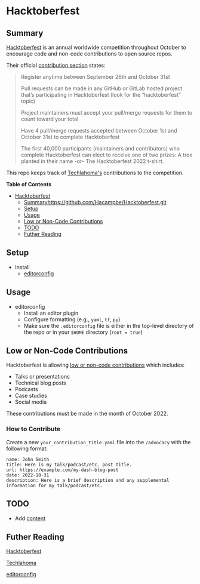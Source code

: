 # Hacktoberfest

## Summary
[Hacktoberfest](https://hacktoberfest.com/) is an annual worldwide competition throughout October to encourage code and non-code contributions to open source repos.

Their official [contribution section](https://hacktoberfest.com/participation/#contributors) states:
> Register anytime between September 26th and October 31st
> 
> Pull requests can be made in any GitHub or GitLab hosted project that’s participating in Hacktoberfest (look for the “hacktoberfest” topic)
> 
> Project maintainers must accept your pull/merge requests for them to count toward your total
> 
> Have 4 pull/merge requests accepted between October 1st and October 31st to complete Hacktoberfest
> 
> The first 40,000 participants (maintainers and contributors) who complete Hacktoberfest can elect to receive one of two prizes: A tree planted in their name -or- The Hacktoberfest 2022 t-shirt.

This repo keeps track of [Techlahoma's](https://www.techlahoma.org/) contributions to the competition.


**Table of Contents**
* [Hacktoberfest](#hacktoberfest)
  * [Summary](#summary)https://github.com/Hacampbe/Hacktoberfest.git
  * [Setup](#setup)
  * [Usage](#usage)
  * [Low or Non-Code Contributions](#low-or-non-code-contributions)
  * [TODO](#todo)
  * [Futher Reading](#futher-reading)

## Setup

* Install
    * [editorconfig](https://editorconfig.org/#download)

## Usage

* editorconfig
    * Install an editor plugin
    * Configure formatting (e.g., `yaml`, `tf`, `py`)
    * Make sure the `.editorconfig` file is either in the top-level directory
    of the repo or in your `$HOME` directory (`root = true`)

## Low or Non-Code Contributions

Hacktoberfest is allowing [low or non-code contributions](https://hacktoberfest.com/about/#low-or-non-code) which includes:

* Talks or presentations
* Technical blog posts
* Podcasts
* Case studies
* Social media

These contributions must be made in the month of October 2022.

### How to Contribute

Create a new `your_contribution_title.yaml` file into the `/advocacy` with the following format:

```
name: John Smith
title: Here is my talk/podcast/etc. post title.
url: https://example.com/my-dash-blog-post
date: 2022-10-31
description: Here is a brief description and any supplemental information for my talk/podcast/etc.
```

## TODO

* Add [content](https://www.youtube.com/watch?v=i2qx5P0kQSM)

## Futher Reading

[Hacktoberfest](https://hacktoberfest.com/)

[Techlahoma](https://www.techlahoma.org/)

[editorconfig](https://editorconfig.org/)

